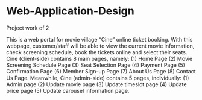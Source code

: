 # Web-Application-Design

Project work of 2

This is a web portal for movie village “Cine” online ticket booking. With this webpage, customer/staff will be able to view the current movie information, check screening schedule, book the tickets online and select their seats. Cine (client-side) contains 8 main pages, namely: (1) Home Page (2) Movie Screening Schedule Page (3) Seat Selection Page (4) Payment Page (5) Confirmation Page (6) Member Sign-up Page (7) About Us Page (8) Contact Us Page. Meanwhile, Cine (admin-side) contains 5 pages, individually: (1) Admin page (2) Update movie page (3) Update timeslot page (4) Update price page (5) Update carousel information page.  

